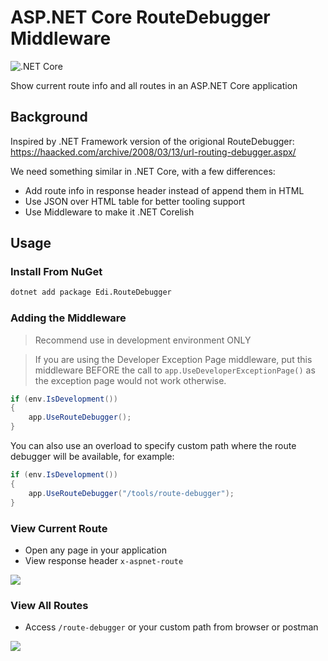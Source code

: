 # ASP.NET Core RouteDebugger Middleware

![.NET Core](https://github.com/EdiWang/AspNetCore-RouteDebuggerMiddleware/workflows/.NET%20Core/badge.svg)

Show current route info and all routes in an ASP.NET Core application

## Background

Inspired by .NET Framework version of the origional RouteDebugger: https://haacked.com/archive/2008/03/13/url-routing-debugger.aspx/

We need something similar in .NET Core, with a few differences:

- Add route info in response header instead of append them in HTML
- Use JSON over HTML table for better tooling support
- Use Middleware to make it .NET Corelish

## Usage

### Install From NuGet

```bash
dotnet add package Edi.RouteDebugger
```

### Adding the Middleware

> Recommend use in development environment ONLY

> If you are using the Developer Exception Page middleware, put this middleware BEFORE the call to `app.UseDeveloperExceptionPage()` as the exception page would not work otherwise.

```csharp
if (env.IsDevelopment())
{
    app.UseRouteDebugger();
}
```

You can also use an overload to specify custom path where the route debugger will be available, for example:

```csharp
if (env.IsDevelopment())
{
    app.UseRouteDebugger("/tools/route-debugger");
}
```

### View Current Route

- Open any page in your application
- View response header `x-aspnet-route`

![](https://raw.githubusercontent.com/EdiWang/AspNetCore-RouteDebuggerMiddleware/master/screenshot/Screenshot_1.png)

### View All Routes

- Access `/route-debugger` or your custom path from browser or postman

![](https://raw.githubusercontent.com/EdiWang/AspNetCore-RouteDebuggerMiddleware/master/screenshot/Screenshot_2.png)
